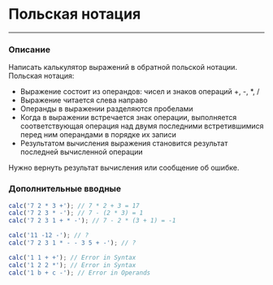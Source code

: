 # Польская нотация

---

### Описание

Написать калькулятор выражений в обратной польской нотации.
Польская нотация:

-   Выражение состоит из операндов: чисел и знаков операций +, -, \*, /
-   Выражение читается слева направо
-   Операнды в выражении разделяются пробелами
-   Когда в выражении встречается знак операции, выполняется соответствующая операция
    над двумя последними встретившимися перед ним операндами в порядке их записи
-   Результатом вычисления выражения становится результат последней вычисленной операции

Нужно вернуть результат вычисления или сообщение об ошибке.

### Дополнительные вводные

```javascript
calc('7 2 * 3 +'); // 7 * 2 + 3 = 17
calc('7 2 3 * -'); // 7 - (2 * 3) = 1
calc('7 2 3 1 + * -'); // 7 - 2 * (3 + 1) = -1

calc('11 -12 -'); // ?
calc('7 2 3 1 * - - 3 5 + -'); // ?

calc('1 1 + +'); // Error in Syntax
calc('1 2 2 *'); // Error in Syntax
calc('1 b + c -'); // Error in Operands
```
